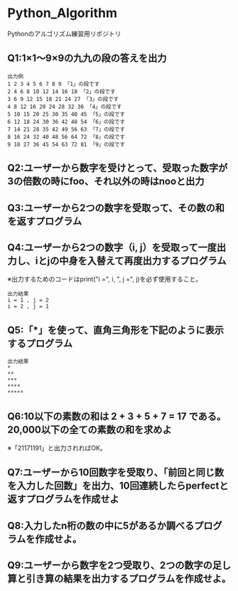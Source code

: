 # Python_Algorithm
Pythonのアルゴリズム練習用リポジトリ

## Q1:1×1～9×9の九九の段の答えを出力
```
出力例
1 2 3 4 5 6 7 8 9 「1」の段です
2 4 6 8 10 12 14 16 18 「2」の段です
3 6 9 12 15 18 21 24 27 「3」の段です
4 8 12 16 20 24 28 32 36 「4」の段です
5 10 15 20 25 30 35 40 45 「5」の段です
6 12 18 24 30 36 42 48 54 「6」の段です
7 14 21 28 35 42 49 56 63 「7」の段です
8 16 24 32 40 48 56 64 72 「8」の段です
9 18 27 36 45 54 63 72 81 「9」の段です
```

## Q2:ユーザーから数字を受けとって、受取った数字が3の倍数の時にfoo、それ以外の時はnooと出力

## Q3:ユーザーから2つの数字を受取って、その数の和を返すプログラム

## Q4:ユーザーから2つの数字（i, j）を受取って一度出力し、iとjの中身を入替えて再度出力するプログラム
※出力するためのコードはprint("i =", i, ", j =", j)を必ず使用すること。
```
出力結果
i = 1 , j = 2
i = 2 , j = 1
```

## Q5:「*」を使って、直角三角形を下記のように表示するプログラム
```
出力結果
*
**
***
****
*****
```

## Q6:10以下の素数の和は 2 + 3 + 5 + 7 = 17 である。20,000以下の全ての素数の和を求めよ
※「21171191」と出力されればOK。

## Q7:ユーザーから10回数字を受取り、「前回と同じ数を入力した回数」を出力、10回連続したらperfectと返すプログラムを作成せよ
<!-- 
期待する出力結果
出力例1
数字を入力して下さい1　# ユーザーからの入力
連続なし
数字を入力して下さい1
2回連続
数字を入力して下さい1
3回連続
数字を入力して下さい2
連続なし　　　　　　　 # 前回と違う数字が入力されたら連続回数をリセット
数字を入力して下さい2
2回連続
数字を入力して下さい2
3回連続
数字を入力して下さい3
連続なし
数字を入力して下さい3
2回連続
数字を入力して下さい3
3回連続
数字を入力して下さい3
4回連続

出力例2
数字を入力して下さい1
連続なし
数字を入力して下さい1
2回連続
数字を入力して下さい1
3回連続
.
.
.
数字を入力して下さい1
9回連続
数字を入力して下さい1
10回連続
perfect!!
-->


## Q8:入力したn桁の数の中に5があるか調べるプログラムを作成せよ。
<!-- 
出力例
12345
5じゃないです
5じゃないです
5じゃないです
5じゃないです
5です!! -->


## Q9:ユーザーから数字を2つ受取り、2つの数字の足し算と引き算の結果を出力するプログラムを作成せよ。

<!--
出力例
1つ目の数字1 # ユーザーからの入力
2つ目の数字2
足し算の合計3
引き算の合計-1
<<<<<<< HEAD
-->